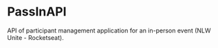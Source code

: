 # PassInAPI
API of participant management application for an in-person event (NLW Unite - Rocketseat).
